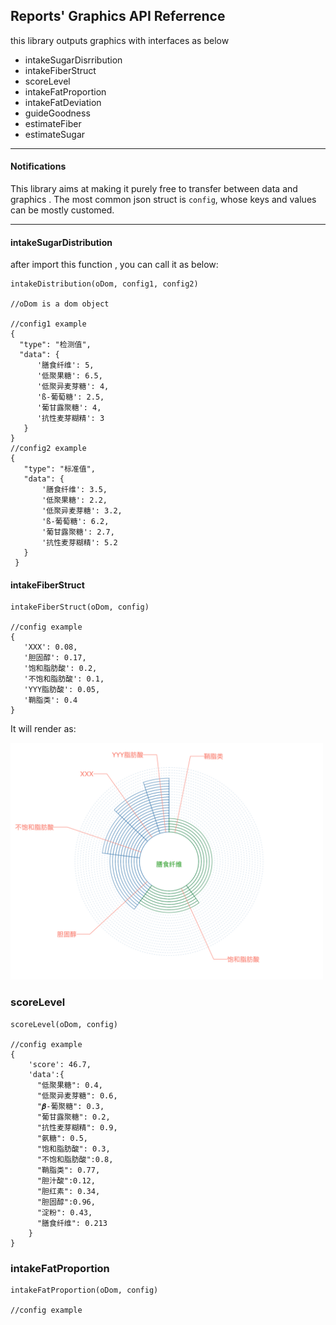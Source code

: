 ## Reports' Graphics API Referrence

this library outputs graphics with interfaces as below
* intakeSugarDisrribution
* intakeFiberStruct
* scoreLevel
* intakeFatProportion
* intakeFatDeviation
* guideGoodness
* estimateFiber
* estimateSugar

****

#### Notifications
This library aims at making it purely free to transfer between data and graphics . The most common json struct is `config`, whose keys and values can be mostly customed.
****



#### intakeSugarDistribution
after import this function , you can call it as below:
```
intakeDistribution(oDom, config1, config2)

//oDom is a dom object

//config1 example
{
  "type": "检测值",
  "data": {
      '膳食纤维': 5,
      '低聚果糖': 6.5,
      '低聚异麦芽糖': 4,
      'ß-葡萄糖': 2.5,
      '葡甘露聚糖': 4,
      '抗性麦芽糊精': 3
   }
}
//config2 example
{
   "type": "标准值",
   "data": {
       '膳食纤维': 3.5,
       '低聚果糖': 2.2,
       '低聚异麦芽糖': 3.2,
       'ß-葡萄糖': 6.2,
       '葡甘露聚糖': 2.7,
       '抗性麦芽糊精': 5.2
   }
 }

```


#### intakeFiberStruct
```
intakeFiberStruct(oDom, config)

//config example
{
   'XXX': 0.08,
   '胆固醇': 0.17,
   '饱和脂肪酸': 0.2,
   '不饱和脂肪酸': 0.1,
   'YYY脂肪酸': 0.05,
   '鞘脂类': 0.4
}
```
It will render as:

<img src="./docs/intake-fiber-struct.png" alt="intakeFiberStruct" width='500'>


### scoreLevel
```
scoreLevel(oDom, config)

//config example
{
    'score': 46.7,
    'data':{
      "低聚果糖": 0.4,
      "低聚异麦芽糖": 0.6,
      "𝜷-葡聚糖": 0.3,
      "葡甘露聚糖": 0.2,
      "抗性麦芽糊精": 0.9,
      "氨糖": 0.5,
      "饱和脂肪酸": 0.3,
      "不饱和脂肪酸":0.8,
      "鞘脂类": 0.77,
      "胆汁酸":0.12,
      "胆红素": 0.34,
      "胆固醇":0.96,
      "淀粉": 0.43,
      "膳食纤维": 0.213
    }
}

```

### intakeFatProportion
```
intakeFatProportion(oDom, config)

//config example


```
